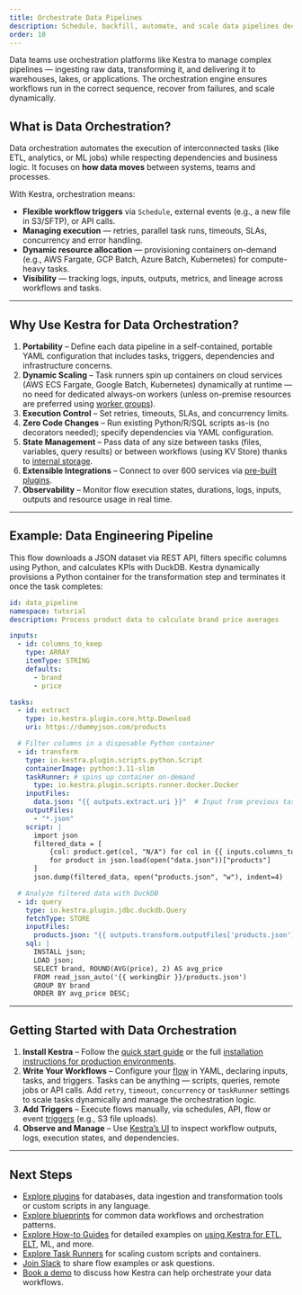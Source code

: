 ```yaml
---
title: Orchestrate Data Pipelines
description: Schedule, backfill, automate, and scale data pipelines declaratively
order: 10
---
```


Data teams use orchestration platforms like Kestra to manage complex pipelines — ingesting raw data, transforming it, and delivering it to warehouses, lakes, or applications. The orchestration engine ensures workflows run in the correct sequence, recover from failures, and scale dynamically.

## What is Data Orchestration?

Data orchestration automates the execution of interconnected tasks (like ETL, analytics, or ML jobs) while respecting dependencies and business logic. It focuses on **how data moves** between systems, teams and processes.

With Kestra, orchestration means:
- **Flexible workflow triggers** via `Schedule`, external events (e.g., a new file in S3/SFTP), or API calls.
- **Managing execution** — retries, parallel task runs, timeouts, SLAs, concurrency and error handling.
- **Dynamic resource allocation** — provisioning containers on-demand (e.g., AWS Fargate, GCP Batch, Azure Batch, Kubernetes) for compute-heavy tasks.
- **Visibility** — tracking logs, inputs, outputs, metrics, and lineage across workflows and tasks.

---

## Why Use Kestra for Data Orchestration?

1. **Portability** – Define each data pipeline in a self-contained, portable YAML configuration that includes tasks, triggers, dependencies and infrastructure concerns.
2. **Dynamic Scaling** – Task runners spin up containers on cloud services (AWS ECS Fargate, Google Batch, Kubernetes) dynamically at runtime — no need for dedicated always-on workers (unless on-premise resources are preferred using [worker groups](../06.enterprise/worker-group.md)).
3. **Execution Control** – Set retries, timeouts, SLAs, and concurrency limits.
4. **Zero Code Changes** – Run existing Python/R/SQL scripts as-is (no decorators needed); specify dependencies via YAML configuration.
5. **State Management** – Pass data of any size between tasks (files, variables, query results) or between workflows (using KV Store) thanks to [internal storage](../07.architecture/09.internal-storage.md).
6. **Extensible Integrations** – Connect to over 600 services via [pre-built plugins](https://kestra.io/plugins).
7. **Observability** – Monitor flow execution states, durations, logs, inputs, outputs and resource usage in real time.

---

## Example: Data Engineering Pipeline

This flow downloads a JSON dataset via REST API, filters specific columns using Python, and calculates KPIs with DuckDB. Kestra dynamically provisions a Python container for the transformation step and terminates it once the task completes:

```yaml
id: data_pipeline
namespace: tutorial
description: Process product data to calculate brand price averages

inputs:
  - id: columns_to_keep
    type: ARRAY
    itemType: STRING
    defaults:
      - brand
      - price

tasks:
  - id: extract
    type: io.kestra.plugin.core.http.Download
    uri: https://dummyjson.com/products

  # Filter columns in a disposable Python container
  - id: transform
    type: io.kestra.plugin.scripts.python.Script
    containerImage: python:3.11-slim
    taskRunner: # spins up container on-demand
      type: io.kestra.plugin.scripts.runner.docker.Docker
    inputFiles:
      data.json: "{{ outputs.extract.uri }}"  # Input from previous task
    outputFiles:
      - "*.json"
    script: |
      import json
      filtered_data = [
          {col: product.get(col, "N/A") for col in {{ inputs.columns_to_keep }}}
          for product in json.load(open("data.json"))["products"]
      ]
      json.dump(filtered_data, open("products.json", "w"), indent=4)

  # Analyze filtered data with DuckDB
  - id: query
    type: io.kestra.plugin.jdbc.duckdb.Query
    fetchType: STORE
    inputFiles:
      products.json: "{{ outputs.transform.outputFiles['products.json'] }}"
    sql: |
      INSTALL json;
      LOAD json;
      SELECT brand, ROUND(AVG(price), 2) AS avg_price
      FROM read_json_auto('{{ workingDir }}/products.json')
      GROUP BY brand
      ORDER BY avg_price DESC;
```

---

## Getting Started with Data Orchestration

1. **Install Kestra** – Follow the [quick start guide](../01.getting-started/01.quickstart.md) or the full [installation instructions for production environments](../02.installation/index.md).
2. **Write Your Workflows** – Configure your [flow](../03.tutorial/index.md) in YAML, declaring inputs, tasks, and triggers. Tasks can be anything — scripts, queries, remote jobs or API calls. Add `retry`, `timeout`, `concurrency` or `taskRunner` settings to scale tasks dynamically and manage the orchestration logic.
3. **Add Triggers** – Execute flows manually, via schedules, API, flow or event [triggers](../04.workflow-components/07.triggers/index.md) (e.g., S3 file uploads).
4. **Observe and Manage** – Use [Kestra’s UI](../08.ui/index.md) to inspect workflow outputs, logs, execution states, and dependencies.

---

## Next Steps
- [Explore plugins](https://kestra.io/plugins) for databases, data ingestion and transformation tools or custom scripts in any language.
- [Explore blueprints](https://kestra.io/blueprints) for common data workflows and orchestration patterns.
- [Explore How-to Guides](../15.how-to-guides/index.md) for detailed examples on [using Kestra for ETL](../15.how-to-guides/etl-pipelines.md), [ELT](../15.how-to-guides/dbt.md), ML, and more.
- [Explore Task Runners](../06.enterprise/task-runners.md) for scaling custom scripts and containers.
- [Join Slack](https://kestra.io/slack) to share flow examples or ask questions.
- [Book a demo](https://kestra.io/demo) to discuss how Kestra can help orchestrate your data workflows.

